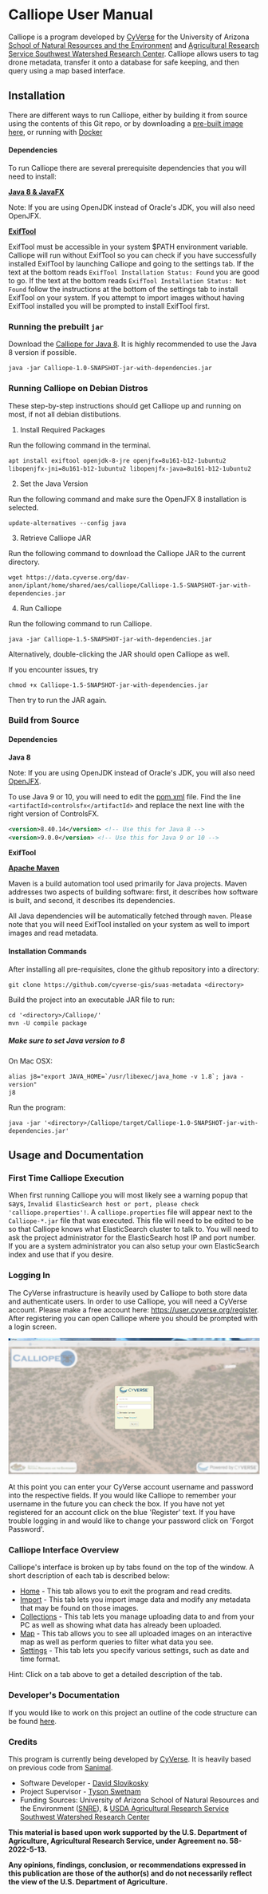 # Calliope User Manual

Calliope is a program developed by [CyVerse](https://www.cyverse.org/) for the University of Arizona [School of Natural Resources and the Environment](https://snre.arizona.edu/) and [Agricultural Research Service Southwest Watershed Research Center](https://www.ars.usda.gov/pacific-west-area/tucson-az/southwest-watershed-research-center/). Calliope allows users to tag drone metadata, transfer it onto a database for safe keeping, and then query using a map based interface.

## Installation

There are different ways to run Calliope, either by building it from source using the contents of this Git repo, or by downloading a [pre-built image here](https://data.cyverse.org/dav-anon/iplant/home/shared/aes/calliope/Calliope-1.0-SNAPSHOT-jar-with-dependencies.jar), or running with [Docker]()

#### Dependencies

To run Calliope there are several prerequisite dependencies that you will need to install:

**[Java 8 & JavaFX](http://www.oracle.com/technetwork/java/javase/downloads/)**

  Note: If you are using OpenJDK instead of Oracle's JDK, you will also need OpenJFX.

**[ExifTool](https://www.sno.phy.queensu.ca/~phil/exiftool/)**

ExifTool must be accessible in your system $PATH environment variable. Calliope will run without ExifTool so you can check if you have successfully installed ExifTool by launching Calliope and going to the settings tab. If the text at the bottom reads `ExifTool Installation Status: Found` you are good to go. If the text at the bottom reads `ExifTool Installation Status: Not Found` follow the instructions at the bottom of the settings tab to install ExifTool on your system. If you attempt to import images without having ExifTool installed you will be prompted to install ExifTool first.

### Running the prebuilt `jar`

Download the [Calliope for Java 8](https://data.cyverse.org/dav/iplant/home/tswetnam/calliope/Calliope-1.0-SNAPSHOT-jar-with-dependencies.jar). It is highly recommended to use the Java 8 version if possible. 

```
java -jar Calliope-1.0-SNAPSHOT-jar-with-dependencies.jar
```

### Running Calliope on Debian Distros

These step-by-step instructions should get Calliope up and running on most, if not all debian distibutions.

1. Install Required Packages

Run the following command in the terminal.
```
apt install exiftool openjdk-8-jre openjfx=8u161-b12-1ubuntu2 libopenjfx-jni=8u161-b12-1ubuntu2 libopenjfx-java=8u161-b12-1ubuntu2
```

2. Set the Java Version

Run the following command and make sure the OpenJFX 8 installation is selected.
```
update-alternatives --config java
```

3. Retrieve Calliope JAR

Run the following command to download the Calliope JAR to the current directory.
```
wget https://data.cyverse.org/dav-anon/iplant/home/shared/aes/calliope/Calliope-1.5-SNAPSHOT-jar-with-dependencies.jar
```

4. Run Calliope

Run the following command to run Calliope.
```
java -jar Calliope-1.5-SNAPSHOT-jar-with-dependencies.jar
```
Alternatively, double-clicking the JAR should open Calliope as well.

If you encounter issues, try
```
chmod +x Calliope-1.5-SNAPSHOT-jar-with-dependencies.jar
```
Then try to run the JAR again.

### Build from Source 

#### Dependencies

**Java 8**

Note: If you are using OpenJDK instead of Oracle's JDK, you will also need [OpenJFX](http://openjdk.java.net/projects/openjfx/).

To use Java 9 or 10, you will need to edit the [pom.xml](./pom.xml) file. Find the line `<artifactId>controlsfx</artifactId>` and replace the next line with the right version of ControlsFX.

```xml
<version>8.40.14</version> <!-- Use this for Java 8 -->
<version>9.0.0</version> <!-- Use this for Java 9 or 10 -->
```

**ExifTool**

**[Apache Maven](https://maven.apache.org/install.html)**

Maven is a build automation tool used primarily for Java projects. Maven addresses two aspects of building software: first, it describes how software is built, and second, it describes its dependencies.

All Java dependencies will be automatically fetched through `maven`. Please note that you will need ExifTool installed on your system as well to import images and read metadata. 

#### Installation Commands

After installing all pre-requisites, clone the github repository into a directory:
```shell
git clone https://github.com/cyverse-gis/suas-metadata <directory>
```
Build the project into an executable JAR file to run:
```shell
cd '<directory>/Calliope/'
mvn -U compile package
```

##### Make sure to set Java version to 8

On Mac OSX:
```
alias j8="export JAVA_HOME=`/usr/libexec/java_home -v 1.8`; java -version"
j8
```

Run the program:
```shell
java -jar '<directory>/Calliope/target/Calliope-1.0-SNAPSHOT-jar-with-dependencies.jar'
```

## Usage and Documentation

### First Time Calliope Execution

When first running Calliope you will most likely see a warning popup that says, `Invalid ElasticSearch host or port, please check 'calliope.properties'!`. A `calliope.properties` file will appear next to the `Calliope-*.jar` file that was executed. This file will need to be edited to be so that Calliope knows what ElasticSearch cluster to talk to. You will need to ask the project administrator for the ElasticSearch host IP and port number. If you are a system administrator you can also setup your own ElasticSearch index and use that if you desire.


### Logging In

The CyVerse infrastructure is heavily used by Calliope to both store data and authenticate users. In order to use Calliope, you will need a CyVerse account. Please make a free account here: https://user.cyverse.org/register. After registering you can open Calliope where you should be prompted with a login screen.

![Login Screen](./screenshots/login.PNG)

At this point you can enter your CyVerse account username and password into the respective fields. If you would like Calliope to remember your username in the future you can check the box. If you have not yet registered for an account click on the blue 'Register' text. If you have trouble logging in and would like to change your password click on 'Forgot Password'. 

### Calliope Interface Overview

Calliope's interface is broken up by tabs found on the top of the window. A short description of each tab is described below:
- [Home](./Home.md) - This tab allows you to exit the program and read credits.
- [Import](./Import.md) - This tab lets you import image data and modify any metadata that may be found on those images.
- [Collections](./Collections.md) - This tab lets you manage uploading data to and from your PC as well as showing what data has already been uploaded.
- [Map](./Map.md) - This tab allows you to see all uploaded images on an interactive map as well as perform queries to filter what data you see.
- [Settings](./Settings.md) - This tab lets you specify various settings, such as date and time format.

Hint: Click on a tab above to get a detailed description of the tab.

### Developer's Documentation

If you would like to work on this project an outline of the code structure can be found [here](./DeveloperDocumentation.md).

### Credits

This program is currently being developed by [CyVerse](https://www.cyverse.org/). It is heavily based on previous code from [Sanimal](https://github.com/DavidM1A2/Sanimal). 

- Software Developer - [David Slovikosky](https://github.com/DavidM1A2/)
- Project Supervisor - [Tyson Swetnam](https://github.com/tyson-swetnam)
- Funding Sources: University of Arizona School of Natural Resources and the Environment ([SNRE](https://snre.arizona.edu/)), & [USDA Agricultural Research Service Southwest Watershed Research Center](https://www.ars.usda.gov/pacific-west-area/tucson-az/southwest-watershed-research-center/)

**This material is based upon work supported by the U.S. Department of Agriculture, Agricultural Research Service, under Agreement no. 58-2022-5-13.**

**Any opinions, findings, conclusion, or recommendations expressed in this publication are those of the author(s) and do not necessarily reflect the view of the U.S. Department of Agriculture.**
